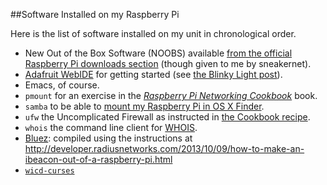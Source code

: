 ##Software Installed on my Raspberry Pi

Here is the list of software installed on my unit in chronological order.

* New Out of the Box Software (NOOBS) available [from the official Raspberry Pi downloads section](http://www.raspberrypi.org/downloads) (though given to me by sneakernet).
* [Adafruit WebIDE](http://learn.adafruit.com/webide/overview) for getting started (see [the Blinky Light post](/posts/blinky-light)).
* Emacs, of course.
* <code>pmount</code> for an exercise in the [_Raspberry Pi Networking Cookbook_](http://www.packtpub.com/raspberry-pi-networking-cookbook/book) book.
* <code>samba</code> to be able to [mount my Raspberry Pi in OS X Finder](/posts/shared-folder).
* <code>ufw</code> the Uncomplicated Firewall as instructed in [the Cookbook recipe](/posts/uncomplicated).
* <code>whois</code> the command line client for [WHOIS](https://en.wikipedia.org/wiki/Whois).
* [Bluez](http://www.bluez.org/): compiled using the instructions at http://developer.radiusnetworks.com/2013/10/09/how-to-make-an-ibeacon-out-of-a-raspberry-pi.html
* [<code>wicd-curses</code>](https://launchpad.net/wicd)
